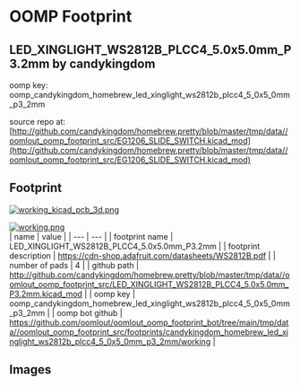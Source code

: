 # OOMP Footprint  
## LED_XINGLIGHT_WS2812B_PLCC4_5.0x5.0mm_P3.2mm  by candykingdom  
  
oomp key: oomp_candykingdom_homebrew_led_xinglight_ws2812b_plcc4_5_0x5_0mm_p3_2mm  
  
source repo at: [http://github.com/candykingdom/homebrew.pretty/blob/master/tmp/data//oomlout_oomp_footprint_src/‎EG1206‎_SLIDE_SWITCH.kicad_mod](http://github.com/candykingdom/homebrew.pretty/blob/master/tmp/data//oomlout_oomp_footprint_src/‎EG1206‎_SLIDE_SWITCH.kicad_mod)  
## Footprint  
  
[![working_kicad_pcb_3d.png](working_kicad_pcb_3d_600.png)](working_kicad_pcb_3d.png)  
  
[![working.png](working_600.png)](working.png)  
| name | value | 
| --- | --- | 
| footprint name | LED_XINGLIGHT_WS2812B_PLCC4_5.0x5.0mm_P3.2mm | 
| footprint description | https://cdn-shop.adafruit.com/datasheets/WS2812B.pdf | 
| number of pads | 4 | 
| github path | http://github.com/candykingdom/homebrew.pretty/blob/master/tmp/data//oomlout_oomp_footprint_src/LED_XINGLIGHT_WS2812B_PLCC4_5.0x5.0mm_P3.2mm.kicad_mod | 
| oomp key | oomp_candykingdom_homebrew_led_xinglight_ws2812b_plcc4_5_0x5_0mm_p3_2mm | 
| oomp bot github | https://github.com/oomlout/oomlout_oomp_footprint_bot/tree/main/tmp/data//oomlout_oomp_footprint_src/footprints/candykingdom_homebrew_led_xinglight_ws2812b_plcc4_5_0x5_0mm_p3_2mm/working | 
## Images  
